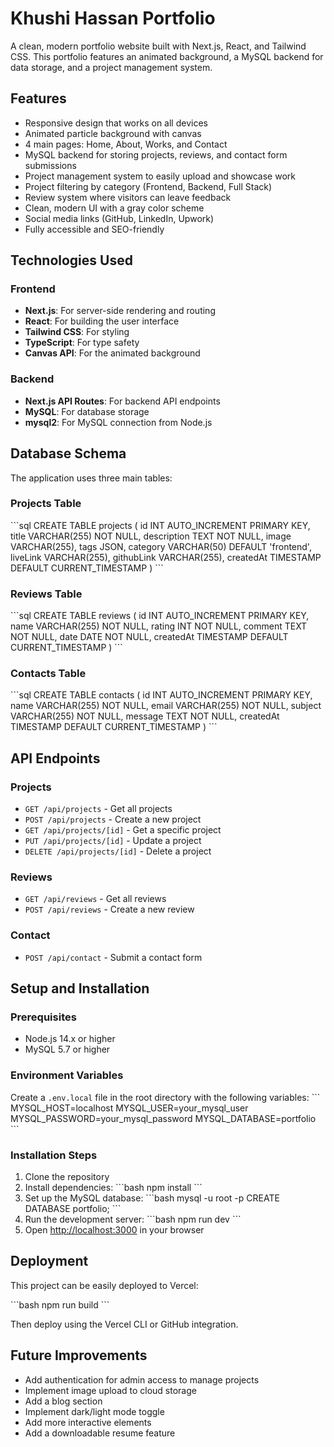 # Khushi Hassan Portfolio

A clean, modern portfolio website built with Next.js, React, and Tailwind CSS. This portfolio features an animated background, a MySQL backend for data storage, and a project management system.

## Features

- Responsive design that works on all devices
- Animated particle background with canvas
- 4 main pages: Home, About, Works, and Contact
- MySQL backend for storing projects, reviews, and contact form submissions
- Project management system to easily upload and showcase work
- Project filtering by category (Frontend, Backend, Full Stack)
- Review system where visitors can leave feedback
- Clean, modern UI with a gray color scheme
- Social media links (GitHub, LinkedIn, Upwork)
- Fully accessible and SEO-friendly

## Technologies Used

### Frontend
- **Next.js**: For server-side rendering and routing
- **React**: For building the user interface
- **Tailwind CSS**: For styling
- **TypeScript**: For type safety
- **Canvas API**: For the animated background

### Backend
- **Next.js API Routes**: For backend API endpoints
- **MySQL**: For database storage
- **mysql2**: For MySQL connection from Node.js

## Database Schema

The application uses three main tables:

### Projects Table
\`\`\`sql
CREATE TABLE projects (
  id INT AUTO_INCREMENT PRIMARY KEY,
  title VARCHAR(255) NOT NULL,
  description TEXT NOT NULL,
  image VARCHAR(255),
  tags JSON,
  category VARCHAR(50) DEFAULT 'frontend',
  liveLink VARCHAR(255),
  githubLink VARCHAR(255),
  createdAt TIMESTAMP DEFAULT CURRENT_TIMESTAMP
)
\`\`\`

### Reviews Table
\`\`\`sql
CREATE TABLE reviews (
  id INT AUTO_INCREMENT PRIMARY KEY,
  name VARCHAR(255) NOT NULL,
  rating INT NOT NULL,
  comment TEXT NOT NULL,
  date DATE NOT NULL,
  createdAt TIMESTAMP DEFAULT CURRENT_TIMESTAMP
)
\`\`\`

### Contacts Table
\`\`\`sql
CREATE TABLE contacts (
  id INT AUTO_INCREMENT PRIMARY KEY,
  name VARCHAR(255) NOT NULL,
  email VARCHAR(255) NOT NULL,
  subject VARCHAR(255) NOT NULL,
  message TEXT NOT NULL,
  createdAt TIMESTAMP DEFAULT CURRENT_TIMESTAMP
)
\`\`\`

## API Endpoints

### Projects
- `GET /api/projects` - Get all projects
- `POST /api/projects` - Create a new project
- `GET /api/projects/[id]` - Get a specific project
- `PUT /api/projects/[id]` - Update a project
- `DELETE /api/projects/[id]` - Delete a project

### Reviews
- `GET /api/reviews` - Get all reviews
- `POST /api/reviews` - Create a new review

### Contact
- `POST /api/contact` - Submit a contact form

## Setup and Installation

### Prerequisites
- Node.js 14.x or higher
- MySQL 5.7 or higher

### Environment Variables
Create a `.env.local` file in the root directory with the following variables:
\`\`\`
MYSQL_HOST=localhost
MYSQL_USER=your_mysql_user
MYSQL_PASSWORD=your_mysql_password
MYSQL_DATABASE=portfolio
\`\`\`

### Installation Steps
1. Clone the repository
2. Install dependencies:
   \`\`\`bash
   npm install
   \`\`\`
3. Set up the MySQL database:
   \`\`\`bash
   mysql -u root -p
   CREATE DATABASE portfolio;
   \`\`\`
4. Run the development server:
   \`\`\`bash
   npm run dev
   \`\`\`
5. Open [http://localhost:3000](http://localhost:3000) in your browser

## Deployment

This project can be easily deployed to Vercel:

\`\`\`bash
npm run build
\`\`\`

Then deploy using the Vercel CLI or GitHub integration.

## Future Improvements

- Add authentication for admin access to manage projects
- Implement image upload to cloud storage
- Add a blog section
- Implement dark/light mode toggle
- Add more interactive elements
- Add a downloadable resume feature
